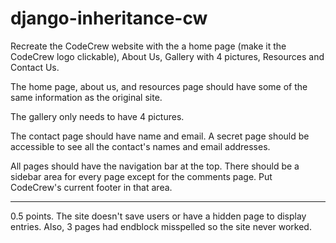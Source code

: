 # django-inheritance-cw

Recreate the CodeCrew website with the a home page (make it the CodeCrew logo clickable), About Us, Gallery with 4 pictures, Resources and Contact Us.

The home page, about us, and resources page should have some of the same information as the original site.

The gallery only needs to have 4 pictures.

The contact page should have name and email. A secret page should be accessible to see all the contact's names and email addresses.

All pages should have the navigation bar at the top. There should be a sidebar area for every page except for the comments page. Put CodeCrew's current footer in that area.
<hr>
0.5 points. The site doesn't save users or have a hidden page to display entries. Also, 3 pages had endblock misspelled so the site never worked.